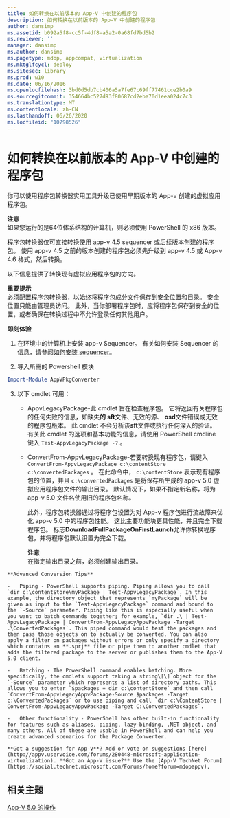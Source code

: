 ```yaml
---
title: 如何转换在以前版本的 App-V 中创建的程序包
description: 如何转换在以前版本的 App-V 中创建的程序包
author: dansimp
ms.assetid: b092a5f8-cc5f-4df8-a5a2-0a68fd7bd5b2
ms.reviewer: ''
manager: dansimp
ms.author: dansimp
ms.pagetype: mdop, appcompat, virtualization
ms.mktglfcycl: deploy
ms.sitesec: library
ms.prod: w10
ms.date: 06/16/2016
ms.openlocfilehash: 3bd0d5db7cb406a5a7fe67c69ff77461cce2b0a9
ms.sourcegitcommit: 354664bc527d93f80687cd2eba70d1eea024c7c3
ms.translationtype: MT
ms.contentlocale: zh-CN
ms.lasthandoff: 06/26/2020
ms.locfileid: "10798526"
---
```

# 如何转换在以前版本的 App-V 中创建的程序包


你可以使用程序包转换器实用工具升级已使用早期版本的 App-v 创建的虚拟应用程序包。

**注意**  
如果您运行的是64位体系结构的计算机，则必须使用 PowerShell 的 x86 版本。



程序包转换器仅可直接转换使用 app-v 4.5 sequencer 或后续版本创建的程序包。 使用 app-v 4.5 之前的版本创建的程序包必须先升级到 app-v 4.5 或 App-v 4.6 格式，然后转换。

以下信息提供了转换现有虚拟应用程序包的方向。

**重要提示**  
必须配置程序包转换器，以始终将程序包成分文件保存到安全位置和目录。 安全位置只能由管理员访问。 此外，当你部署程序包时，应将程序包保存到安全的位置，或者确保在转换过程中不允许登录任何其他用户。



**即刻体验**

1.  在环境中的计算机上安装 app-v Sequencer。 有关如何安装 Sequencer 的信息，请参阅[如何安装 sequencer](how-to-install-the-sequencer-beta-gb18030.md)。

2. 导入所需的 Powershell 模块

```powershell
Import-Module AppVPkgConverter
```

3. 以下 cmdlet 可用：

   -   AppvLegacyPackage-此 cmdlet 旨在检查程序包。 它将返回有关程序包的任何失败的信息，如缺失**的 sft**文件、无效的源、 **osd**文件错误或无效的程序包版本。 此 cmdlet 不会分析该**sft**文件或执行任何深入的验证。 有关此 cmdlet 的选项和基本功能的信息，请使用 PowerShell cmdline 键入 `Test-AppvLegacyPackage -?` 。

   -   ConvertFrom-AppvLegacyPackage-若要转换现有程序包，请键入 `ConvertFrom-AppvLegacyPackage c:\contentStore c:\convertedPackages` 。 在此命令中， `c:\contentStore` 表示现有程序包的位置，并且 `c:\convertedPackages` 是将保存所生成的 app-v 5.0 虚拟应用程序包文件的输出目录。 默认情况下，如果不指定新名称，将为 app-v 5.0 文件名使用旧的程序包名称。

       此外，程序包转换器通过将程序包设置为对 App-v 程序包进行流故障来优化 app-v 5.0 中的程序包性能。  这比主要功能块更具性能，并且完全下载程序包。 标志**DownloadFullPackageOnFirstLaunch**允许你转换程序包，并将程序包默认设置为完全下载。

       **注意**  
       在指定输出目录之前，必须创建输出目录。



~~~
**Advanced Conversion Tips**

-   Piping - PowerShell supports piping. Piping allows you to call `dir c:\contentStore\myPackage | Test-AppvLegacyPackage`. In this example, the directory object that represents `myPackage` will be given as input to the `Test-AppvLegacyPackage` command and bound to the `-Source` parameter. Piping like this is especially useful when you want to batch commands together; for example, `dir .\ | Test-AppvLegacyPackage | ConvertFrom-AppvLegacyAppvPackage -Target .\ConvertedPackages`. This piped command would test the packages and then pass those objects on to actually be converted. You can also apply a filter on packages without errors or only specify a directory which contains an **.sprj** file or pipe them to another cmdlet that adds the filtered package to the server or publishes them to the App-V 5.0 client.

-   Batching - The PowerShell command enables batching. More specifically, the cmdlets support taking a string\[\] object for the `-Source` parameter which represents a list of directory paths. This allows you to enter `$packages = dir c:\contentStore` and then call `ConvertFrom-AppvLegacyAppvPackage-Source $packages -Target c:\ConvertedPackages` or to use piping and call `dir c:\ContentStore | ConvertFrom-AppvLegacyAppvPackage -Target C:\ConvertedPackages`.

-   Other functionality - PowerShell has other built-in functionality for features such as aliases, piping, lazy-binding, .NET object, and many others. All of these are usable in PowerShell and can help you create advanced scenarios for the Package Converter.

**Got a suggestion for App-V**? Add or vote on suggestions [here](http://appv.uservoice.com/forums/280448-microsoft-application-virtualization). **Got an App-V issue?** Use the [App-V TechNet Forum](https://social.technet.microsoft.com/Forums/home?forum=mdopappv).
~~~

## 相关主题


[App-V 5.0 的操作](operations-for-app-v-50.md)









